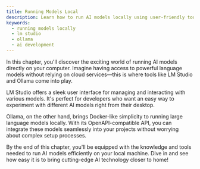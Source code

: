 ```yaml
---
title: Running Models Local
description: Learn how to run AI models locally using user-friendly tools like LM Studio and Ollama.
keywords:
  - running models locally
  - lm studio
  - ollama
  - ai development
---
```


In this chapter, you'll discover the exciting world of running AI models directly on your computer. Imagine having access to powerful language models without relying on cloud services—this is where tools like LM Studio and Ollama come into play.

LM Studio offers a sleek user interface for managing and interacting with various models. It's perfect for developers who want an easy way to experiment with different AI models right from their desktop.

Ollama, on the other hand, brings Docker-like simplicity to running large language models locally. With its OpenAPI-compatible API, you can integrate these models seamlessly into your projects without worrying about complex setup processes.

By the end of this chapter, you'll be equipped with the knowledge and tools needed to run AI models efficiently on your local machine. Dive in and see how easy it is to bring cutting-edge AI technology closer to home!